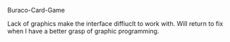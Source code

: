 Buraco-Card-Game

Lack of graphics make the interface diffiuclt to work with. Will return to fix when I have a better grasp of graphic programming.
